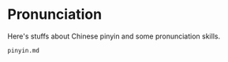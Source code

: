# Pronunciation
Here's stuffs about Chinese pinyin and some pronunciation skills.

```{toctree}
pinyin.md
```